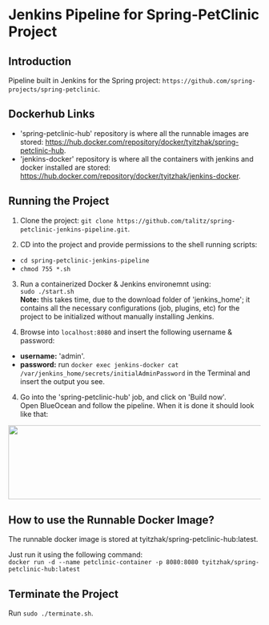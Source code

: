 # Jenkins Pipeline for Spring-PetClinic Project

## Introduction
Pipeline built in Jenkins for the Spring project: ```https://github.com/spring-projects/spring-petclinic```.

## Dockerhub Links
- 'spring-petclinic-hub' repository is where all the runnable images are stored: https://hub.docker.com/repository/docker/tyitzhak/spring-petclinic-hub.
- 'jenkins-docker' repository is where all the containers with jenkins and docker installed are stored: https://hub.docker.com/repository/docker/tyitzhak/jenkins-docker.

## Running the Project

1) Clone the project: ```git clone https://github.com/talitz/spring-petclinic-jenkins-pipeline.git```.

2) CD into the project and provide permissions to the shell running scripts:</br>
- ```cd spring-petclinic-jenkins-pipeline```
- ```chmod 755 *.sh```

3) Run a containerized Docker & Jenkins environemnt using:</br>
```sudo ./start.sh```
</br><b>Note:</b> this takes time, due to the download folder of 'jenkins_home'; it contains all the necessary configurations (job, plugins, etc) for the project to be initialized without manually installing Jenkins.

3) Browse into ```localhost:8080``` and insert the following username & password:
- <b>username:</b> 'admin'.
- <b>password:</b> run ```docker exec jenkins-docker cat /var/jenkins_home/secrets/initialAdminPassword``` in the Terminal and insert the output you see.

4) Go into the 'spring-petclinic-hub' job, and click on 'Build now'.</br>
Open BlueOcean and follow the pipeline. When it is done it should look like that:

<img src="https://i.ibb.co/5GjpB5s/Screen-Shot-2020-01-04-at-19-34-58.png" align="center" height="148" width="888" >

## How to use the Runnable Docker Image?
The runnable docker image is stored at tyitzhak/spring-petclinic-hub:latest.

Just run it using the following command:</br>
```docker run -d --name petclinic-container -p 8080:8080 tyitzhak/spring-petclinic-hub:latest```

## Terminate the Project
Run ```sudo ./terminate.sh```.
